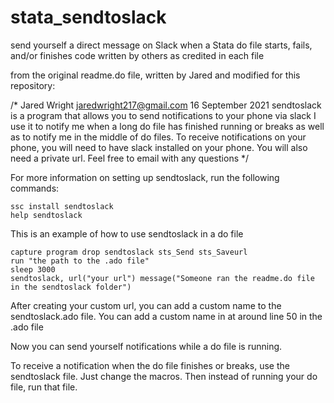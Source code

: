 # stata_sendtoslack

send yourself a direct message on Slack when a Stata do file starts, fails, and/or finishes
code written by others as credited in each file

from the original readme.do file, written by Jared and modified for this repository:

/*
Jared Wright
jaredwright217@gmail.com
16 September 2021
sendtoslack is a program that allows you to send notifications to your phone via slack
I use it to notify me when a long do file has finished running or breaks as well as to notify me in the middle of do files.
To receive notifications on your phone, you will need to have slack installed on your phone. You will also need a private url. 
Feel free to email with any questions
*/

For more information on setting up sendtoslack, run the following commands:
```
ssc install sendtoslack
help sendtoslack
```
This is an example of how to use sendtoslack in a do file
```
capture program drop sendtoslack sts_Send sts_Saveurl
run "the path to the .ado file"
sleep 3000
sendtoslack, url("your url") message("Someone ran the readme.do file in the sendtoslack folder")
```
After creating your custom url, you can add a custom name to the sendtoslack.ado file. You can add a custom name in at around line 50 in the .ado file

Now you can send yourself notifications while a do file is running.

To receive a notification when the do file finishes or breaks, use the sendtoslack file. Just change the macros. Then instead of running your do file, run that file.
